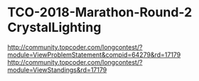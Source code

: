 # TCO-2018-Marathon-Round-2 CrystalLighting

http://community.topcoder.com/longcontest/?module=ViewProblemStatement&compid=64279&rd=17179
http://community.topcoder.com/longcontest/?module=ViewStandings&rd=17179
